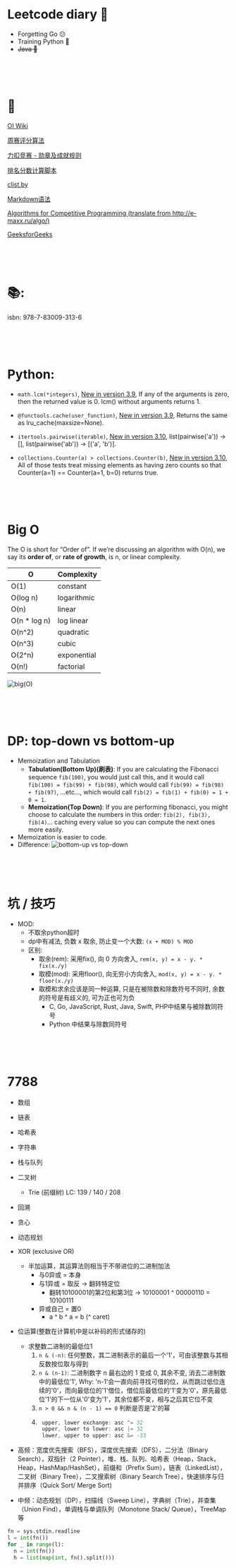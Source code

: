 # Leetcode diary 📅
* Forgetting Go 😕
* Training Python 🥱
* ~~Java 🤯~~

<br><br><br>

# 🔧
[OI Wiki](https://oi-wiki.org/)  

[周赛评分算法](https://leetcode.cn/circle/article/neTUV4/) 

[力扣竞赛 - 勋章及成就规则](https://leetcode.cn/circle/discuss/0fKGDu/) 

[排名分数计算脚本](https://leetcode.cn/circle/discuss/6gnvEj/view/WbN5TH/) 

[clist.by](https://clist.by/) 

[Markdown语法](https://markdown.com.cn)

[Algorithms for Competitive Programming (translate from http://e-maxx.ru/algo/)](https://cp-algorithms.com/index.html)

[GeeksforGeeks](https://www.geeksforgeeks.org/)

<br><br><br>

# 📚: 
isbn: 978-7-83009-313-6

<br><br><br>

# Python:

* `math.lcm(*integers)`, [New in version 3.9](https://docs.python.org/3/library/math.html#math.lcm), If any of the arguments is zero, then the returned value is 0. lcm() without arguments returns 1.

* `@functools.cache(user_function)`, [New in version 3.9](https://docs.python.org/3/library/functools.html#functools.cache), Returns the same as lru_cache(maxsize=None).

* `itertools.pairwise(iterable)`, [New in version 3.10](https://docs.python.org/3/library/itertools.html#itertools.pairwise), list(pairwise('a')) -> [], list(pairwise('ab')) -> [('a', 'b')].

* `collections.Counter(a) > collections.Counter(b)`, [New in version 3.10](https://docs.python.org/3/library/collections.html#collections.Counter), All of those tests treat missing elements as having zero counts so that Counter(a=1) == Counter(a=1, b=0) returns true.



<br><br><br>

# Big O
The O is short for “Order of”. If we’re discussing an algorithm with O(n), we say its **order of**, or **rate of growth**, is n, or linear complexity.

| O            | Complexity  |
| ------------ | ----------- |
| O(1)         | constant    |
| O(log n)     | logarithmic |
| O(n)         | linear      |
| O(n * log n) | log linear  |
| O(n^2)       | quadratic   |
| O(n^3)       | cubic       |
| O(2^n)       | exponential |
| O(n!)        | factorial   |

![big(O)](/pic/big-o-cheatsheet.png)

<br><br><br>

# DP: top-down vs bottom-up

* Memoization and Tabulation
  - **Tabulation(Bottom Up)(刷表)**: If you are calculating the Fibonacci sequence `fib(100)`, you would just call this, and it would call `fib(100) = fib(99) + fib(98)`, which would call `fib(99) = fib(98) + fib(97)`, ...etc..., which would call `fib(2) = fib(1) + fib(0) = 1 + 0 = 1`.
  - **Memoization(Top Down)**:  If you are performing fibonacci, you might choose to calculate the numbers in this order: `fib(2), fib(3), fib(4)`... caching every value so you can compute the next ones more easily.
* Memoization is easier to code.
* Difference:
![bottom-up vs top-down](/pic/Tabulation-vs-Memoization.png)

<br><br><br>

# 坑 / 技巧
* MOD:
  * 不取余python超时
  * dp中有减法, 负数 x 取余, 防止变一个大数: `(x + MOD) % MOD`
  * 区别: 
    * 取余(rem): 采用fix(), 向 0 方向舍入, `rem(x, y) = x - y. * fix(x./y)`
    * 取模(mod): 采用floor(), 向无穷小方向舍入, `mod(x, y) = x - y. * floor(x./y)`
    * 取模和求余应该是同一种运算, 只是在被除数和除数符号不同时, 余数的符号是有歧义的, 可为正也可为负
      * C, Go, JavaScript, Rust, Java, Swift, PHP中结果与被除数同符号
      * Python 中结果与除数同符号


<br><br><br>


# 7788
* 数组
* 链表
* 哈希表
* 字符串
* 栈与队列
* 二叉树
  * Trie (前缀树)
    LC: 139 / 140 / 208
* 回溯
* 贪心
* 动态规划

* XOR (exclusive OR)
  * 半加运算，其运算法则相当于不带进位的二进制加法
    * 与0异或 = 本身
    * 与1异或 = 取反 -> 翻转特定位
      * 翻转10100001的第2位和第3位 -> 10100001 ^ 00000110 = 10100111
    * 异或自己 = 置0
      * a ^ b ^ a = b (^ caret)
  
* 位运算(整数在计算机中是以补码的形式储存的)
  * 求整数二进制的最低位1
    1. `n & (-n)`: 任何整数，其二进制表示的最后一个'1'，可由该整数与其相反数按位取与得到
    2. `n & (n-1)`: 二进制数字 n 最右边的 1 变成 0, 其余不变, 消去二进制数中的最低位'1', Why: 'n-1'会一直向前寻找可借的位，从而跳过低位连续的'0'，而向最低位的'1'借位，借位后最低位的'1'变为'0'，原先最低位'1'的下一位从'0'变为'1'，其余位都不变，相与之后其它位不变
    3. `n > 0 && n & (n - 1) == 0` 判断是否是'2'的幂
    4. ```c
        upper, lower exchange: asc ^= 32
        upper, lower to lower: asc |= 32
        lower, upper to upper: asc &= -33
        ```

* 高频：宽度优先搜索（BFS），深度优先搜索（DFS），二分法（Binary Search），双指针（2 Pointer），堆、栈、队列、哈希表（Heap，Stack，Heap，HashMap/HashSet），前缀和（Prefix Sum），链表（LinkedList），二叉树（Binary Tree），二叉搜索树（Binary Search Tree），快速排序与归并排序（Quick Sort/ Merge Sort)

* 中频：动态规划（DP），扫描线（Sweep Line），字典树（Trie），并查集（Union Find），单调栈与单调队列（Monotone Stack/ Queue），TreeMap等

```py
fn = sys.stdin.readline
l = int(fn())
for _ in range(l):
  n = int(fn())
  h = list(map(int, fn().split()))
```
